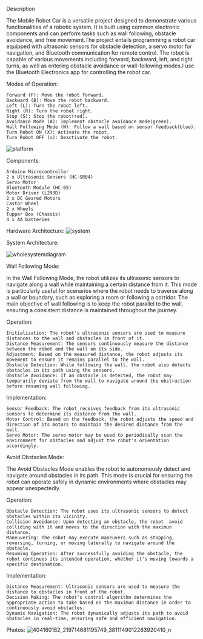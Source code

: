Description

The Mobile Robot Car is a versatile project designed to demonstrate various functionalities of a robotic system. It is built using common electronic components and can perform tasks such as wall following, obstacle avoidance, and free movement.The project entails programming a robot car equipped with ultrasonic sensors for obstacle detection, a servo motor for navigation, and Bluetooth communication for remote control. The robot is capable of various movements including forward, backward, left, and right turns, as well as entering obstacle avoidance or wall-following modes.I use the Bluetooth Electronics app for controlling  the robot car.

Modes of Operation:

    Forward (F): Move the robot forward.
    Backward (B): Move the robot backward.
    Left (L): Turn the robot left.
    Right (R): Turn the robot right.
    Stop (S): Stop the robot(red).
    Avoidance Mode (A): Implement obstacle avoidance mode(green).
    Wall Following Mode (W): Follow a wall based on sensor feedback(blue).
    Turn Robot ON (X): Activate the robot.
    Turn Robot OFF (x): Deactivate the robot.
    
![platform](https://github.com/palpatinedude/Delfi---Small-Robot/assets/117318107/6171ee28-050c-4913-8600-de4a61c1eca7)


Components:

    Arduino Microcontroller
    2 x Ultrasonic Sensors (HC-SR04)
    Servo Motor
    Bluetooth Module (HC-05)
    Motor Driver (L293D) 
    2 x DC Geared Motors
    Castor Wheel
    2 x Wheels
    Tupper Box (Chassis)
    4 x AA batteries

    

Hardware Architecture:
![system](https://github.com/palpatinedude/Delfi---Small-Robot/assets/117318107/3f96b5bd-3b04-4764-ba1b-b04220e868c4)

System Architecture:

![wholesystemdiagram](https://github.com/palpatinedude/Delfi---Small-Robot/assets/117318107/b5ab3269-bc6a-4af0-ad63-ab4d2f3a762d)


Wall Following Mode:

In the Wall Following Mode, the robot utilizes its ultrasonic sensors to navigate along a wall while maintaining a certain distance from it. This mode is particularly useful for scenarios where the robot needs to traverse along a wall or boundary, such as exploring a room or following a corridor. The main objective of wall following is to keep the robot parallel to the wall, ensuring a consistent distance is maintained throughout the journey.

Operation:

    Initialization: The robot's ultrasonic sensors are used to measure distances to the wall and obstacles in front of it.
    Distance Measurement: The sensors continuously measure the distance between the robot and the wall on its side.
    Adjustment: Based on the measured distance, the robot adjusts its movement to ensure it remains parallel to the wall.
    Obstacle Detection: While following the wall, the robot also detects obstacles in its path using the sensors.
    Obstacle Avoidance: If an obstacle is detected, the robot may temporarily deviate from the wall to navigate around the obstruction before resuming wall following.

Implementation:

    Sensor Feedback: The robot receives feedback from its ultrasonic sensors to determine its distance from the wall.
    Motor Control: Based on the feedback, the robot adjusts the speed and direction of its motors to maintain the desired distance from the wall.
    Servo Motor: The servo motor may be used to periodically scan the environment for obstacles and adjust the robot's orientation accordingly.

Avoid Obstacles Mode:

The Avoid Obstacles Mode enables the robot to autonomously detect and navigate around obstacles in its path. This mode is crucial for ensuring the robot can operate safely in dynamic environments where obstacles may appear unexpectedly.

Operation:

    Obstacle Detection: The robot uses its ultrasonic sensors to detect obstacles within its vicinity.
    Collision Avoidance: Upon detecting an obstacle, the robot  avoid colliding with it and moves to the direction with the maximun distance.
    Maneuvering: The robot may execute maneuvers such as stopping, reversing, turning, or moving laterally to navigate around the obstacle.
    Resuming Operation: After successfully avoiding the obstacle, the robot continues its intended operation, whether it's moving towards a specific destination.

Implementation:

    Distance Measurement: Ultrasonic sensors are used to measure the distance to obstacles in front of the robot.
    Decision Making: The robot's control algorithm determines the appropriate action to take based on the maximun distance in order to continuously avoid obstacles.
    Dynamic Navigation: The robot dynamically adjusts its path to avoid obstacles in real-time, ensuring safe and efficient navigation.

Photos:
![404160182_219714681195749_3811149012263920410_n](https://github.com/palpatinedude/Delfi---Small-Robot/assets/117318107/2b3df04a-5a43-415b-8a9d-c0c6f8675aee)




